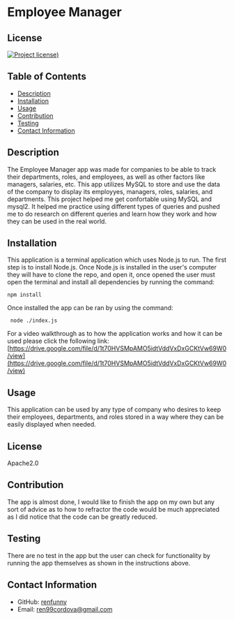 # Employee Manager

## License

[![Project license](https://img.shields.io/badge/license-Apache2.0-green))](https://opensource.org/licenses/Apache-2.0)

## Table of Contents

- [Description](#description)
- [Installation](#installation)
- [Usage](#usage)
- [Contribution](#contribution)
- [Testing](#testing)
- [Contact Information](#contact-information)

## Description

The Employee Manager app was made for companies to be able to track their departments, roles, and employees, as well as other factors like managers, salaries, etc. This app utilizes MySQL to store and use the data of the company to display its employyes, managers, roles, salaries, and departments. This project helped me get confortable using MySQL and mysql2. It helped me practice using different types of queries and pushed me to do research on different queries and learn how they work and how they can be used in the real world.

## Installation

This application is a terminal application which uses Node.js to run. The first step is to install Node.js. Once Node.js is installed in the user's computer they will have to clone the repo, and open it, once opened the user must open the terminal and install all dependencies by running the command:

```
npm install

```

Once installed the app can be ran by using the command:

```
 node ./index.js

```

For a video walkthrough as to how the application works and how it can be used please click the following link: [https://drive.google.com/file/d/1t70HVSMpAMO5idtVddVxDxGCKtVw69W0/view](https://drive.google.com/file/d/1t70HVSMpAMO5idtVddVxDxGCKtVw69W0/view)

## Usage

This application can be used by any type of company who desires to keep their employees, departments, and roles stored in a way where they can be easily displayed when needed.

## License

Apache2.0

## Contribution

The app is almost done, I would like to finish the app on my own but any sort of advice as to how to refractor the code would be much appreciated as I did notice that the code can be greatly reduced.

## Testing

There are no test in the app but the user can check for functionality by running the app themselves as shown in the instructions above.

## Contact Information

- GitHub: [renfunny](https://github.com/renfunny)
- Email: [ren99cordova@gmail.com](mailto:ren99cordova@gmail.com)
